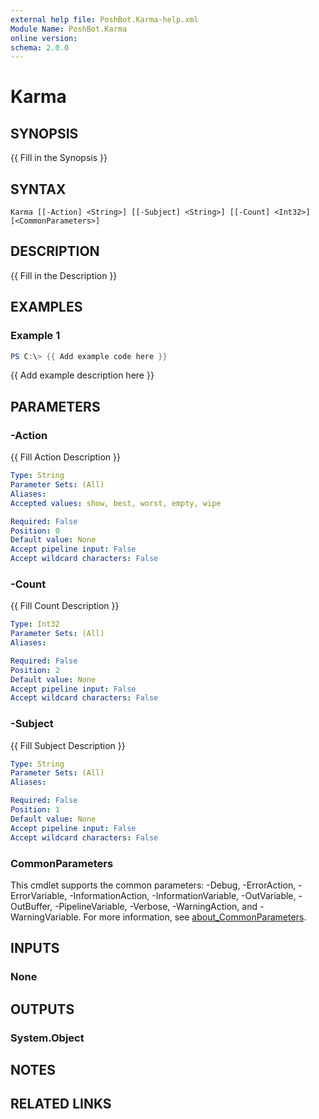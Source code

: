 ```yaml
---
external help file: PoshBot.Karma-help.xml
Module Name: PoshBot.Karma
online version:
schema: 2.0.0
---
```


# Karma

## SYNOPSIS
{{ Fill in the Synopsis }}

## SYNTAX

```
Karma [[-Action] <String>] [[-Subject] <String>] [[-Count] <Int32>] [<CommonParameters>]
```

## DESCRIPTION
{{ Fill in the Description }}

## EXAMPLES

### Example 1
```powershell
PS C:\> {{ Add example code here }}
```

{{ Add example description here }}

## PARAMETERS

### -Action
{{ Fill Action Description }}

```yaml
Type: String
Parameter Sets: (All)
Aliases:
Accepted values: show, best, worst, empty, wipe

Required: False
Position: 0
Default value: None
Accept pipeline input: False
Accept wildcard characters: False
```

### -Count
{{ Fill Count Description }}

```yaml
Type: Int32
Parameter Sets: (All)
Aliases:

Required: False
Position: 2
Default value: None
Accept pipeline input: False
Accept wildcard characters: False
```

### -Subject
{{ Fill Subject Description }}

```yaml
Type: String
Parameter Sets: (All)
Aliases:

Required: False
Position: 1
Default value: None
Accept pipeline input: False
Accept wildcard characters: False
```

### CommonParameters
This cmdlet supports the common parameters: -Debug, -ErrorAction, -ErrorVariable, -InformationAction, -InformationVariable, -OutVariable, -OutBuffer, -PipelineVariable, -Verbose, -WarningAction, and -WarningVariable. For more information, see [about_CommonParameters](http://go.microsoft.com/fwlink/?LinkID=113216).

## INPUTS

### None

## OUTPUTS

### System.Object
## NOTES

## RELATED LINKS

